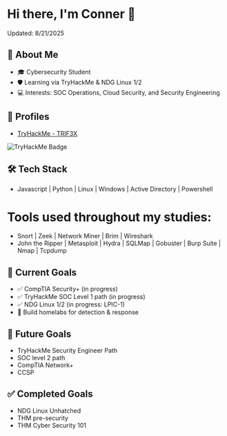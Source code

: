 # Hi there, I'm Conner 👋  
Updated: 8/21/2025
## 🚀 About Me
- 🎓 Cybersecurity Student
- 🛡️ Learning via TryHackMe & NDG Linux 1/2
- 💻 Interests: SOC Operations, Cloud Security, and Security Engineering  

## 🔗 Profiles
- [TryHackMe - TRIF3X](https://tryhackme.com/p/TRIF3X) 
<img src="https://tryhackme-badges.s3.amazonaws.com/TRIF3X.png" alt="TryHackMe Badge" />



## 🛠️ Tech Stack
- Javascript | Python | Linux | Windows | Active Directory | Powershell

# Tools used throughout my studies:
- Snort | Zeek | Network Miner | Brim | Wireshark
- John the Ripper | Metasploit | Hydra | SQLMap | Gobuster | Burp Suite | Nmap | Tcpdump


## 🎯 Current Goals
- ✅ CompTIA Security+ (in progress)  
- ✅ TryHackMe SOC Level 1 path (in progress)
- ✅ NDG Linux 1/2 (in progress: LPIC-1)
- 🔄 Build homelabs for detection & response

## 🎯 Future Goals
- TryHackMe Security Engineer Path
- SOC level 2 path
- CompTIA Network+
- CCSP

## ✅ Completed Goals
- NDG Linux Unhatched
- THM pre-security
- THM Cyber Security 101
